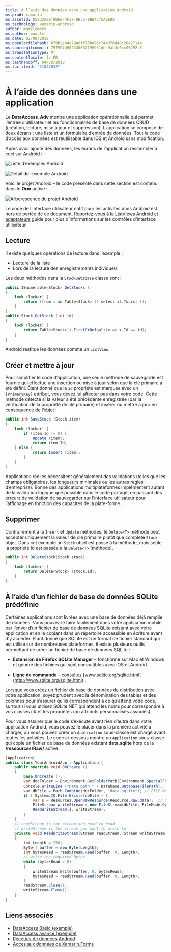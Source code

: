 ```yaml
---
title: À l’aide des données dans une application Android
ms.prod: xamarin
ms.assetid: D5932AEB-0B6E-4F37-8B32-9BE4775AEE85
ms.technology: xamarin-android
author: mgmclemore
ms.author: mamcle
ms.date: 02/08/2018
ms.openlocfilehash: b79b2e44e79a6ff75b096c7443f6d46c20e27144
ms.sourcegitcommit: 797597d902330652195931dec9ac3e0cc00792c5
ms.translationtype: MT
ms.contentlocale: fr-FR
ms.lasthandoff: 04/20/2018
ms.locfileid: "31647032"
---
```

# <a name="using-data-in-an-app"></a>À l’aide des données dans une application

Le **DataAccess_Adv** montre une application opérationnelle qui permet l’entrée d’utilisateur et les fonctionnalités de base de données CRUD (création, lecture, mise à jour et suppression). L’application se compose de deux écrans : une liste et un formulaire d’entrée de données. Tout le code d’accès aux données est réutilisable dans iOS et Android sans modification.

Après avoir ajouté des données, les écrans de l’application ressembler à ceci sur Android :

![Liste d’exemples Android](using-data-in-an-app-images/image11.png "liste d’exemples Android")

![Détail de l’exemple Android](using-data-in-an-app-images/image12.png "détails d’échantillon Android")

Voici le projet Android &ndash; le code présenté dans cette section est contenu dans le **Orm** active :

![Arborescence du projet Android](using-data-in-an-app-images/image14.png "arborescence du projet Android")

Le code de l’interface utilisateur natif pour les activités dans Android est hors de portée de ce document. Reportez-vous à la [ListViews Android et adaptateurs](~/android/user-interface/layouts/list-view/index.md) guide pour plus d’informations sur les contrôles d’interface utilisateur.

## <a name="read"></a>Lecture

Il existe quelques opérations de lecture dans l’exemple :

-  Lecture de la liste
-  Lors de la lecture des enregistrements individuels

Les deux méthodes dans la `StockDatabase` classe sont :

```csharp
public IEnumerable<Stock> GetStocks ()
{
    lock (locker) {
        return (from i in Table<Stock> () select i).ToList ();
    }
}
public Stock GetStock (int id)
{
    lock (locker) {
        return Table<Stock>().FirstOrDefault(x => x.Id == id);
    }
}
```

Android restitue les données comme un `ListView`.

## <a name="create-and-update"></a>Créer et mettre à jour

Pour simplifier le code d’application, une seule méthode de sauvegarde est fournie qui effectue une insertion ou mise à jour selon que la clé primaire a été défini. Étant donné que la `Id` propriété est marquée avec un `[PrimaryKey]` attribut, vous devez lui affecter pas dans votre code. Cette méthode détecte si la valeur a été précédente enregistrée (par la vérification de la propriété de clé primaire) et insérer ou mettre à jour en conséquence de l’objet :

```csharp
public int SaveStock (Stock item)
{
    lock (locker) {
        if (item.Id != 0) {
            Update (item);
            return item.Id;
    } else {
            return Insert (item);
        }
    }
}
```

Applications réelles nécessitent généralement des validations (telles que les champs obligatoires, les longueurs minimales ou les autres règles d’entreprise). Bonne des applications multiplateformes implémentent autant de la validation logique que possible dans le code partagé, en passant des erreurs de validation de sauvegarder sur l’interface utilisateur pour l’affichage en fonction des capacités de la plate-forme.

## <a name="delete"></a>Supprimer

Contrairement à la `Insert` et `Update` méthodes, le `Delete<T>` méthode peut accepter uniquement la valeur de clé primaire plutôt que complète `Stock` objet. Dans cet exemple un `Stock` objet est passé à la méthode, mais seule la propriété Id est passée à la `Delete<T>` (méthode).

```csharp
public int DeleteStock(Stock stock)
{
    lock (locker) {
        return Delete<Stock> (stock.Id);
    }
}
```

## <a name="using-a-pre-populated-sqlite-database-file"></a>À l’aide d’un fichier de base de données SQLite prédéfinie

Certaines applications sont livrées avec une base de données déjà remplie de données. Vous pouvez le faire facilement dans votre application mobile par l’envoi d’un fichier de base de données SQLite existant avec votre application et en le copiant dans un répertoire accessible en écriture avant d’y accéder. Étant donné que SQLite est un format de fichier standard qui est utilisé sur de nombreuses plateformes, il existe plusieurs outils permettant de créer un fichier de base de données SQLite :

-   **Extension de Firefox SQLite Manager** &ndash; fonctionne sur Mac et Windows et génère des fichiers qui sont compatibles avec iOS et Android.

-   **Ligne de commande** &ndash; consultez [www.sqlite.org/sqlite.html](http://www.sqlite.org/sqlite.html) .

Lorsque vous créez un fichier de base de données de distribution avec votre application, soyez prudent avec la dénomination des tables et des colonnes pour s’assurer qu’ils correspondent à ce qu’attend votre code, surtout si vous utilisez SQLite.NET qui attend les noms pour correspondre à vos classes c# et les propriétés (ou attributs personnalisés associés).

Pour vous assurer que le code s’exécute avant rien d’autre dans votre application Android, vous pouvez le placer dans la première activité à charger, ou vous pouvez créer un `Application` sous-classe est chargé avant toutes les activités. Le code ci-dessous montre un `Application` sous-classe qui copie un fichier de base de données existant **data.sqlite** hors de la **/ressources/Raw/** active.

```csharp
[Application]
public class YourAndroidApp : Application {
    public override void OnCreate ()
    {
        base.OnCreate ();
        var docFolder = Environment.GetFolderPath(Environment.SpecialFolder.Personal);
        Console.WriteLine ("Data path:" + Database.DatabaseFilePath);
        var dbFile = Path.Combine(docFolder, "data.sqlite"); // FILE NAME TO USE WHEN COPIED
        if (!System.IO.File.Exists(dbFile)) {
            var s = Resources.OpenRawResource(Resource.Raw.data);  // DATA FILE RESOURCE ID
            FileStream writeStream = new FileStream(dbFile, FileMode.OpenOrCreate, FileAccess.Write);
            ReadWriteStream(s, writeStream);
        }
    }
    // readStream is the stream you need to read
    // writeStream is the stream you want to write to
    private void ReadWriteStream(Stream readStream, Stream writeStream)
    {
        int Length = 256;
        Byte[] buffer = new Byte[Length];
        int bytesRead = readStream.Read(buffer, 0, Length);
        // write the required bytes
        while (bytesRead > 0)
        {
            writeStream.Write(buffer, 0, bytesRead);
            bytesRead = readStream.Read(buffer, 0, Length);
        }
        readStream.Close();
        writeStream.Close();
    }
}
```


## <a name="related-links"></a>Liens associés

- [DataAccess Basic (exemple)](https://github.com/xamarin/mobile-samples/tree/master/DataAccess/Basic)
- [DataAccess avancé (exemple)](https://github.com/xamarin/mobile-samples/tree/master/DataAccess/Advanced)
- [Recettes de données Android](https://developer.xamarin.com/recipes/android/data/)
- [Accès aux données de Xamarin.Forms](~/xamarin-forms/app-fundamentals/databases.md)
